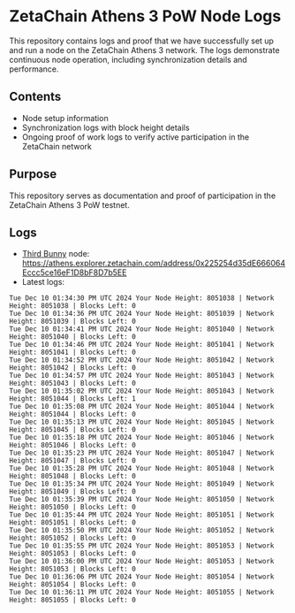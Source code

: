 # ZetaChain Athens 3 PoW Node Logs
This repository contains logs and proof that we have successfully set up and run a node on the ZetaChain Athens 3 network. The logs demonstrate continuous node operation, including synchronization details and performance.

## Contents
- Node setup information
- Synchronization logs with block height details
- Ongoing proof of work logs to verify active participation in the ZetaChain network

## Purpose
This repository serves as documentation and proof of participation in the ZetaChain Athens 3 PoW testnet.

## Logs

- [Third Bunny](https://thirdbunny.xyz/) node: https://athens.explorer.zetachain.com/address/0x225254d35dE666064Eccc5ce16eF1D8bF8D7b5EE
- Latest logs:
```
Tue Dec 10 01:34:30 PM UTC 2024 Your Node Height: 8051038 | Network Height: 8051038 | Blocks Left: 0
Tue Dec 10 01:34:36 PM UTC 2024 Your Node Height: 8051039 | Network Height: 8051039 | Blocks Left: 0
Tue Dec 10 01:34:41 PM UTC 2024 Your Node Height: 8051040 | Network Height: 8051040 | Blocks Left: 0
Tue Dec 10 01:34:46 PM UTC 2024 Your Node Height: 8051041 | Network Height: 8051041 | Blocks Left: 0
Tue Dec 10 01:34:52 PM UTC 2024 Your Node Height: 8051042 | Network Height: 8051042 | Blocks Left: 0
Tue Dec 10 01:34:57 PM UTC 2024 Your Node Height: 8051043 | Network Height: 8051043 | Blocks Left: 0
Tue Dec 10 01:35:02 PM UTC 2024 Your Node Height: 8051043 | Network Height: 8051044 | Blocks Left: 1
Tue Dec 10 01:35:08 PM UTC 2024 Your Node Height: 8051044 | Network Height: 8051044 | Blocks Left: 0
Tue Dec 10 01:35:13 PM UTC 2024 Your Node Height: 8051045 | Network Height: 8051045 | Blocks Left: 0
Tue Dec 10 01:35:18 PM UTC 2024 Your Node Height: 8051046 | Network Height: 8051046 | Blocks Left: 0
Tue Dec 10 01:35:23 PM UTC 2024 Your Node Height: 8051047 | Network Height: 8051047 | Blocks Left: 0
Tue Dec 10 01:35:28 PM UTC 2024 Your Node Height: 8051048 | Network Height: 8051048 | Blocks Left: 0
Tue Dec 10 01:35:34 PM UTC 2024 Your Node Height: 8051049 | Network Height: 8051049 | Blocks Left: 0
Tue Dec 10 01:35:39 PM UTC 2024 Your Node Height: 8051050 | Network Height: 8051050 | Blocks Left: 0
Tue Dec 10 01:35:44 PM UTC 2024 Your Node Height: 8051051 | Network Height: 8051051 | Blocks Left: 0
Tue Dec 10 01:35:50 PM UTC 2024 Your Node Height: 8051052 | Network Height: 8051052 | Blocks Left: 0
Tue Dec 10 01:35:55 PM UTC 2024 Your Node Height: 8051053 | Network Height: 8051053 | Blocks Left: 0
Tue Dec 10 01:36:00 PM UTC 2024 Your Node Height: 8051053 | Network Height: 8051053 | Blocks Left: 0
Tue Dec 10 01:36:06 PM UTC 2024 Your Node Height: 8051054 | Network Height: 8051054 | Blocks Left: 0
Tue Dec 10 01:36:11 PM UTC 2024 Your Node Height: 8051055 | Network Height: 8051055 | Blocks Left: 0
```
